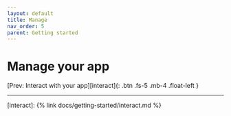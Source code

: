 ```yaml
---
layout: default
title: Manage
nav_order: 5
parent: Getting started
---
```


# Manage your app

[Prev: Interact with your app][interact]{: .btn .fs-5 .mb-4 .float-left }

---
[interact]: {% link docs/getting-started/interact.md %}